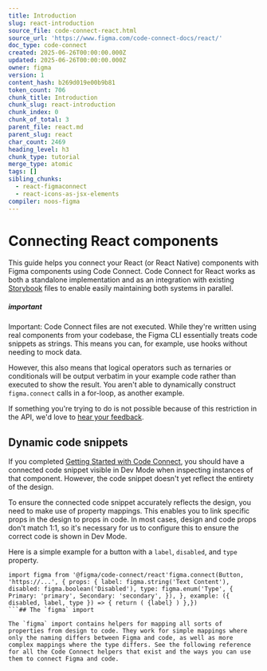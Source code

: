 ```yaml
---
title: Introduction
slug: react-introduction
source_file: code-connect-react.html
source_url: 'https://www.figma.com/code-connect-docs/react/'
doc_type: code-connect
created: 2025-06-26T00:00:00.000Z
updated: 2025-06-26T00:00:00.000Z
owner: figma
version: 1
content_hash: b269d019e00b9b81
token_count: 706
chunk_title: Introduction
chunk_slug: react-introduction
chunk_index: 0
chunk_of_total: 3
parent_file: react.md
parent_slug: react
char_count: 2469
heading_level: h3
chunk_type: tutorial
merge_type: atomic
tags: []
sibling_chunks:
  - react-figmaconnect
  - react-icons-as-jsx-elements
compiler: noos-figma
---
```


# Connecting React components

This guide helps you connect your React (or React Native) components with Figma components using Code Connect. Code Connect for React works as both a standalone implementation and as an integration with existing [Storybook](/code-connect-docs/storybook/) files to enable easily maintaining both systems in parallel.

##### important

Important: Code Connect files are not executed. While they're written using real components from your codebase, the Figma CLI essentially treats code snippets as strings. This means you can, for example, use hooks without needing to mock data.

However, this also means that logical operators such as ternaries or conditionals will be output verbatim in your example code rather than executed to show the result. You aren't able to dynamically construct `figma.connect` calls in a for-loop, as another example.

If something you're trying to do is not possible because of this restriction in the API, we'd love to [hear your feedback](https://github.com/figma/code-connect/issues).

## Dynamic code snippets

If you completed [Getting Started with Code Connect](/code-connect-docs/quickstart-guide/), you should have a connected code snippet visible in Dev Mode when inspecting instances of that component. However, the code snippet doesn't yet reflect the entirety of the design.

To ensure the connected code snippet accurately reflects the design, you need to make use of property mappings. This enables you to link specific props in the design to props in code. In most cases, design and code props don't match 1:1, so it's necessary for us to configure this to ensure the correct code is shown in Dev Mode.

Here is a simple example for a button with a `label`, `disabled`, and `type` property.

```
import figma from '@figma/code-connect/react'figma.connect(Button, 'https://...', { props: { label: figma.string('Text Content'), disabled: figma.boolean('Disabled'), type: figma.enum('Type', { Primary: 'primary', Secondary: 'secondary', }), }, example: ({ disabled, label, type }) => { return ( {label} ) },})
```## The `figma` import

The `figma` import contains helpers for mapping all sorts of properties from design to code. They work for simple mappings where only the naming differs between Figma and code, as well as more complex mappings where the type differs. See the following reference for all the Code Connect helpers that exist and the ways you can use them to connect Figma and code.

